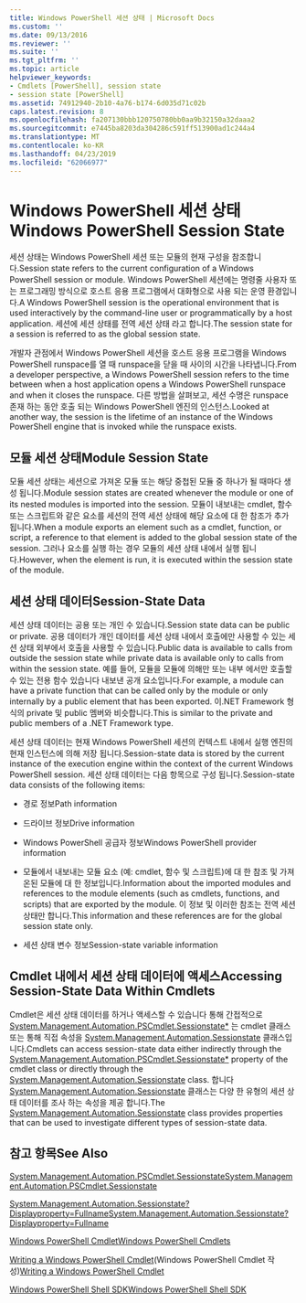 ```yaml
---
title: Windows PowerShell 세션 상태 | Microsoft Docs
ms.custom: ''
ms.date: 09/13/2016
ms.reviewer: ''
ms.suite: ''
ms.tgt_pltfrm: ''
ms.topic: article
helpviewer_keywords:
- Cmdlets [PowerShell], session state
- session state [PowerShell]
ms.assetid: 74912940-2b10-4a76-b174-6d035d71c02b
caps.latest.revision: 8
ms.openlocfilehash: fa207130bbb120750780bb0aa9b32150a32daaa2
ms.sourcegitcommit: e7445ba8203da304286c591ff513900ad1c244a4
ms.translationtype: MT
ms.contentlocale: ko-KR
ms.lasthandoff: 04/23/2019
ms.locfileid: "62066977"
---
```

# <a name="windows-powershell-session-state"></a><span data-ttu-id="7c8dd-102">Windows PowerShell 세션 상태</span><span class="sxs-lookup"><span data-stu-id="7c8dd-102">Windows PowerShell Session State</span></span>

<span data-ttu-id="7c8dd-103">세션 상태는 Windows PowerShell 세션 또는 모듈의 현재 구성을 참조합니다.</span><span class="sxs-lookup"><span data-stu-id="7c8dd-103">Session state refers to the current configuration of a Windows PowerShell session or module.</span></span> <span data-ttu-id="7c8dd-104">Windows PowerShell 세션에는 명령줄 사용자 또는 프로그래밍 방식으로 호스트 응용 프로그램에서 대화형으로 사용 되는 운영 환경입니다.</span><span class="sxs-lookup"><span data-stu-id="7c8dd-104">A Windows PowerShell session is the operational environment that is used interactively by the command-line user or programmatically by a host application.</span></span> <span data-ttu-id="7c8dd-105">세션에 세션 상태를 전역 세션 상태 라고 합니다.</span><span class="sxs-lookup"><span data-stu-id="7c8dd-105">The session state for a session is referred to as the global session state.</span></span>

<span data-ttu-id="7c8dd-106">개발자 관점에서 Windows PowerShell 세션을 호스트 응용 프로그램을 Windows PowerShell runspace를 열 때 runspace을 닫을 때 사이의 시간을 나타냅니다.</span><span class="sxs-lookup"><span data-stu-id="7c8dd-106">From a developer perspective, a Windows PowerShell session refers to the time between when a host application opens a Windows PowerShell runspace and when it closes the runspace.</span></span> <span data-ttu-id="7c8dd-107">다른 방법을 살펴보고, 세션 수명은 runspace 존재 하는 동안 호출 되는 Windows PowerShell 엔진의 인스턴스.</span><span class="sxs-lookup"><span data-stu-id="7c8dd-107">Looked at another way, the session is the lifetime of an instance of the Windows PowerShell engine that is invoked while the runspace exists.</span></span>

## <a name="module-session-state"></a><span data-ttu-id="7c8dd-108">모듈 세션 상태</span><span class="sxs-lookup"><span data-stu-id="7c8dd-108">Module Session State</span></span>

<span data-ttu-id="7c8dd-109">모듈 세션 상태는 세션으로 가져온 모듈 또는 해당 중첩된 모듈 중 하나가 될 때마다 생성 됩니다.</span><span class="sxs-lookup"><span data-stu-id="7c8dd-109">Module session states are created whenever the module or one of its nested modules is imported into the session.</span></span> <span data-ttu-id="7c8dd-110">모듈이 내보내는 cmdlet, 함수 또는 스크립트와 같은 요소를 세션의 전역 세션 상태에 해당 요소에 대 한 참조가 추가 됩니다.</span><span class="sxs-lookup"><span data-stu-id="7c8dd-110">When a module exports an element such as a cmdlet, function, or script, a reference to that element is added to the global session state of the session.</span></span> <span data-ttu-id="7c8dd-111">그러나 요소를 실행 하는 경우 모듈의 세션 상태 내에서 실행 됩니다.</span><span class="sxs-lookup"><span data-stu-id="7c8dd-111">However, when the element is run, it is executed within the session state of the module.</span></span>

## <a name="session-state-data"></a><span data-ttu-id="7c8dd-112">세션 상태 데이터</span><span class="sxs-lookup"><span data-stu-id="7c8dd-112">Session-State Data</span></span>

<span data-ttu-id="7c8dd-113">세션 상태 데이터는 공용 또는 개인 수 있습니다.</span><span class="sxs-lookup"><span data-stu-id="7c8dd-113">Session state data can be public or private.</span></span> <span data-ttu-id="7c8dd-114">공용 데이터가 개인 데이터를 세션 상태 내에서 호출에만 사용할 수 있는 세션 상태 외부에서 호출을 사용할 수 있습니다.</span><span class="sxs-lookup"><span data-stu-id="7c8dd-114">Public data is available to calls from outside the session state while private data is available only to calls from within the session state.</span></span> <span data-ttu-id="7c8dd-115">예를 들어, 모듈을 모듈에 의해만 또는 내부 에서만 호출할 수 있는 전용 함수 있습니다 내보낸 공개 요소입니다.</span><span class="sxs-lookup"><span data-stu-id="7c8dd-115">For example, a module can have a private function that can be called only by the module or only internally by a public element that has been exported.</span></span> <span data-ttu-id="7c8dd-116">이.NET Framework 형식의 private 및 public 멤버와 비슷합니다.</span><span class="sxs-lookup"><span data-stu-id="7c8dd-116">This is similar to the private and public members of a .NET Framework type.</span></span>

<span data-ttu-id="7c8dd-117">세션 상태 데이터는 현재 Windows PowerShell 세션의 컨텍스트 내에서 실행 엔진의 현재 인스턴스에 의해 저장 됩니다.</span><span class="sxs-lookup"><span data-stu-id="7c8dd-117">Session-state data is stored by the current instance of the execution engine within the context of the current Windows PowerShell session.</span></span> <span data-ttu-id="7c8dd-118">세션 상태 데이터는 다음 항목으로 구성 됩니다.</span><span class="sxs-lookup"><span data-stu-id="7c8dd-118">Session-state data consists of the following items:</span></span>

- <span data-ttu-id="7c8dd-119">경로 정보</span><span class="sxs-lookup"><span data-stu-id="7c8dd-119">Path information</span></span>

- <span data-ttu-id="7c8dd-120">드라이브 정보</span><span class="sxs-lookup"><span data-stu-id="7c8dd-120">Drive information</span></span>

- <span data-ttu-id="7c8dd-121">Windows PowerShell 공급자 정보</span><span class="sxs-lookup"><span data-stu-id="7c8dd-121">Windows PowerShell provider information</span></span>

- <span data-ttu-id="7c8dd-122">모듈에서 내보내는 모듈 요소 (예: cmdlet, 함수 및 스크립트)에 대 한 참조 및 가져온된 모듈에 대 한 정보입니다.</span><span class="sxs-lookup"><span data-stu-id="7c8dd-122">Information about the imported modules and references to the module elements (such as cmdlets, functions, and scripts) that are exported by the module.</span></span> <span data-ttu-id="7c8dd-123">이 정보 및 이러한 참조는 전역 세션 상태만 합니다.</span><span class="sxs-lookup"><span data-stu-id="7c8dd-123">This information and these references are for the global session state only.</span></span>

- <span data-ttu-id="7c8dd-124">세션 상태 변수 정보</span><span class="sxs-lookup"><span data-stu-id="7c8dd-124">Session-state variable information</span></span>

## <a name="accessing-session-state-data-within-cmdlets"></a><span data-ttu-id="7c8dd-125">Cmdlet 내에서 세션 상태 데이터에 액세스</span><span class="sxs-lookup"><span data-stu-id="7c8dd-125">Accessing Session-State Data Within Cmdlets</span></span>

<span data-ttu-id="7c8dd-126">Cmdlet은 세션 상태 데이터를 하거나 액세스할 수 있습니다 통해 간접적으로 [System.Management.Automation.PSCmdlet.Sessionstate\*](/dotnet/api/System.Management.Automation.PSCmdlet.SessionState) 는 cmdlet 클래스 또는 통해 직접 속성을 [ System.Management.Automation.Sessionstate](/dotnet/api/System.Management.Automation.SessionState) 클래스입니다.</span><span class="sxs-lookup"><span data-stu-id="7c8dd-126">Cmdlets can access session-state data either indirectly through the [System.Management.Automation.PSCmdlet.Sessionstate\*](/dotnet/api/System.Management.Automation.PSCmdlet.SessionState) property of the cmdlet class or directly through the [System.Management.Automation.Sessionstate](/dotnet/api/System.Management.Automation.SessionState) class.</span></span> <span data-ttu-id="7c8dd-127">합니다 [System.Management.Automation.Sessionstate](/dotnet/api/System.Management.Automation.SessionState) 클래스는 다양 한 유형의 세션 상태 데이터를 조사 하는 속성을 제공 합니다.</span><span class="sxs-lookup"><span data-stu-id="7c8dd-127">The [System.Management.Automation.Sessionstate](/dotnet/api/System.Management.Automation.SessionState) class provides properties that can be used to investigate different types of session-state data.</span></span>

## <a name="see-also"></a><span data-ttu-id="7c8dd-128">참고 항목</span><span class="sxs-lookup"><span data-stu-id="7c8dd-128">See Also</span></span>

[<span data-ttu-id="7c8dd-129">System.Management.Automation.PSCmdlet.Sessionstate</span><span class="sxs-lookup"><span data-stu-id="7c8dd-129">System.Management.Automation.PSCmdlet.Sessionstate</span></span>](/dotnet/api/System.Management.Automation.PSCmdlet.SessionState)

[<span data-ttu-id="7c8dd-130">System.Management.Automation.Sessionstate?Displayproperty=Fullname</span><span class="sxs-lookup"><span data-stu-id="7c8dd-130">System.Management.Automation.Sessionstate?Displayproperty=Fullname</span></span>](/dotnet/api/System.Management.Automation.SessionState)

[<span data-ttu-id="7c8dd-131">Windows PowerShell Cmdlet</span><span class="sxs-lookup"><span data-stu-id="7c8dd-131">Windows PowerShell Cmdlets</span></span>](./cmdlet-overview.md)

<span data-ttu-id="7c8dd-132">[Writing a Windows PowerShell Cmdlet](./writing-a-windows-powershell-cmdlet.md)(Windows PowerShell Cmdlet 작성)</span><span class="sxs-lookup"><span data-stu-id="7c8dd-132">[Writing a Windows PowerShell Cmdlet](./writing-a-windows-powershell-cmdlet.md)</span></span>

[<span data-ttu-id="7c8dd-133">Windows PowerShell Shell SDK</span><span class="sxs-lookup"><span data-stu-id="7c8dd-133">Windows PowerShell Shell SDK</span></span>](../windows-powershell-reference.md)
